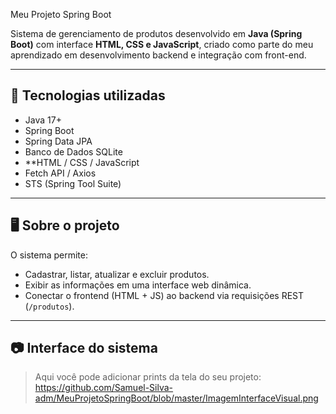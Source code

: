 Meu Projeto Spring Boot

Sistema de gerenciamento de produtos desenvolvido em **Java (Spring Boot)** com interface **HTML, CSS e JavaScript**,
criado como parte do meu aprendizado em desenvolvimento backend e integração com front-end.

---

## 🚀 Tecnologias utilizadas
- Java 17+
- Spring Boot
- Spring Data JPA
- Banco de Dados SQLite
- **HTML / CSS / JavaScript
- Fetch API / Axios
- STS (Spring Tool Suite)

---

## 🖥️ Sobre o projeto
O sistema permite:
- Cadastrar, listar, atualizar e excluir produtos.
- Exibir as informações em uma interface web dinâmica.
- Conectar o frontend (HTML + JS) ao backend via requisições REST (`/produtos`).

---

## 📷 Interface do sistema
> Aqui você pode adicionar prints da tela do seu projeto:
https://github.com/Samuel-Silva-adm/MeuProjetoSpringBoot/blob/master/ImagemInterfaceVisual.png



